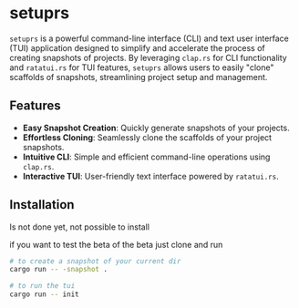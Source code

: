 # setuprs

`setuprs` is a powerful command-line interface (CLI) and text user interface (TUI) application designed to simplify and accelerate the process of creating snapshots of projects. By leveraging `clap.rs` for CLI functionality and `ratatui.rs` for TUI features, `setuprs` allows users to easily "clone" scaffolds of snapshots, streamlining project setup and management.

## Features

- **Easy Snapshot Creation**: Quickly generate snapshots of your projects.
- **Effortless Cloning**: Seamlessly clone the scaffolds of your project snapshots.
- **Intuitive CLI**: Simple and efficient command-line operations using `clap.rs`.
- **Interactive TUI**: User-friendly text interface powered by `ratatui.rs`.

## Installation

Is not done yet, not possible to install

if you want to test the beta of the beta just clone and run

```sh
# to create a snapshot of your current dir
cargo run -- -snapshot .

# to run the tui
cargo run -- init
```
